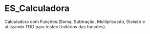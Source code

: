 # ES_Calculadora
 Calculadora com Funções:(Soma, Subtração, Multiplicação, Divisão e utilizando TDD para testes Unitários das funções).
